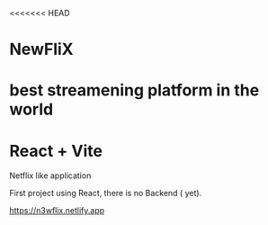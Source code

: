 <<<<<<< HEAD
# NewFliX
best streamening platform in the world
=======
# React + Vite

Netflix like application

First project using React, there is no Backend ( yet).

https://n3wflix.netlify.app
